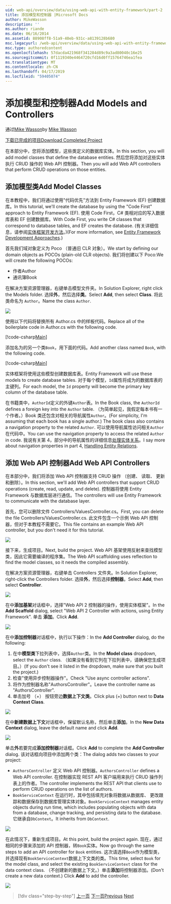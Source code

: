 ```yaml
---
uid: web-api/overview/data/using-web-api-with-entity-framework/part-2
title: 添加模型和控制器 |Microsoft Docs
author: MikeWasson
description: ''
ms.author: riande
ms.date: 06/16/2014
ms.assetid: 88908ff8-51a9-40eb-931c-a8139128b680
msc.legacyurl: /web-api/overview/data/using-web-api-with-entity-framework/part-2
msc.type: authoredcontent
ms.openlocfilehash: 57dacda421968f341284d89c9a3ad80040c16e25
ms.sourcegitcommit: 0f1119340e4464720cfd16d0ff15764746ea1fea
ms.translationtype: MT
ms.contentlocale: zh-CN
ms.lasthandoff: 04/17/2019
ms.locfileid: "59405074"
---
```

# <a name="add-models-and-controllers"></a><span data-ttu-id="6fa72-102">添加模型和控制器</span><span class="sxs-lookup"><span data-stu-id="6fa72-102">Add Models and Controllers</span></span>

<span data-ttu-id="6fa72-103">通过[Mike Wasson](https://github.com/MikeWasson)</span><span class="sxs-lookup"><span data-stu-id="6fa72-103">by [Mike Wasson](https://github.com/MikeWasson)</span></span>

[<span data-ttu-id="6fa72-104">下载已完成的项目</span><span class="sxs-lookup"><span data-stu-id="6fa72-104">Download Completed Project</span></span>](https://github.com/MikeWasson/BookService)

<span data-ttu-id="6fa72-105">在本部分中，您将添加模型，这些类定义的数据库实体。</span><span class="sxs-lookup"><span data-stu-id="6fa72-105">In this section, you will add model classes that define the database entities.</span></span> <span data-ttu-id="6fa72-106">然后您将添加对这些实体执行 CRUD 操作的 Web API 控制器。</span><span class="sxs-lookup"><span data-stu-id="6fa72-106">Then you will add Web API controllers that perform CRUD operations on those entities.</span></span>

## <a name="add-model-classes"></a><span data-ttu-id="6fa72-107">添加模型类</span><span class="sxs-lookup"><span data-stu-id="6fa72-107">Add Model Classes</span></span>

<span data-ttu-id="6fa72-108">在本教程中，我们将通过使用"代码优先"方法到 Entity Framework (EF) 创建数据库。</span><span class="sxs-lookup"><span data-stu-id="6fa72-108">In this tutorial, we'll create the database by using the "Code First" approach to Entity Framework (EF).</span></span> <span data-ttu-id="6fa72-109">使用 Code First，C# 类相对应的写入数据库表和 EF 创建数据库。</span><span class="sxs-lookup"><span data-stu-id="6fa72-109">With Code First, you write C# classes that correspond to database tables, and EF creates the database.</span></span> <span data-ttu-id="6fa72-110">(有关详细信息，请参阅[实体框架开发方法](https://msdn.microsoft.com/library/ms178359%28v=vs.110%29.aspx#dbfmfcf)。)</span><span class="sxs-lookup"><span data-stu-id="6fa72-110">(For more information, see [Entity Framework Development Approaches](https://msdn.microsoft.com/library/ms178359%28v=vs.110%29.aspx#dbfmfcf).)</span></span>

<span data-ttu-id="6fa72-111">首先我们域对象定义为 Poco （普通旧 CLR 对象）。</span><span class="sxs-lookup"><span data-stu-id="6fa72-111">We start by defining our domain objects as POCOs (plain-old CLR objects).</span></span> <span data-ttu-id="6fa72-112">我们将创建以下 Poco:</span><span class="sxs-lookup"><span data-stu-id="6fa72-112">We will create the following POCOs:</span></span>

- <span data-ttu-id="6fa72-113">作者</span><span class="sxs-lookup"><span data-stu-id="6fa72-113">Author</span></span>
- <span data-ttu-id="6fa72-114">通讯簿</span><span class="sxs-lookup"><span data-stu-id="6fa72-114">Book</span></span>

<span data-ttu-id="6fa72-115">在解决方案资源管理器，右键单击模型文件夹。</span><span class="sxs-lookup"><span data-stu-id="6fa72-115">In Solution Explorer, right click the Models folder.</span></span> <span data-ttu-id="6fa72-116">选择**外**，然后选择**类**。</span><span class="sxs-lookup"><span data-stu-id="6fa72-116">Select **Add**, then select **Class**.</span></span> <span data-ttu-id="6fa72-117">将此类命名为 `Author`。</span><span class="sxs-lookup"><span data-stu-id="6fa72-117">Name the class `Author`.</span></span>

![](part-2/_static/image1.png)

<span data-ttu-id="6fa72-118">使用以下代码将替换所有 Author.cs 中的样板代码。</span><span class="sxs-lookup"><span data-stu-id="6fa72-118">Replace all of the boilerplate code in Author.cs with the following code.</span></span>

[!code-csharp[Main](part-2/samples/sample1.cs)]

<span data-ttu-id="6fa72-119">添加名为的另一个类`Book`，用下面的代码。</span><span class="sxs-lookup"><span data-stu-id="6fa72-119">Add another class named `Book`, with the following code.</span></span>

[!code-csharp[Main](part-2/samples/sample2.cs)]

<span data-ttu-id="6fa72-120">实体框架将使用这些模型创建数据库表。</span><span class="sxs-lookup"><span data-stu-id="6fa72-120">Entity Framework will use these models to create database tables.</span></span> <span data-ttu-id="6fa72-121">对于每个模型，`Id`属性将成为的数据库表的主键列。</span><span class="sxs-lookup"><span data-stu-id="6fa72-121">For each model, the `Id` property will become the primary key column of the database table.</span></span>

<span data-ttu-id="6fa72-122">在书籍类中，`AuthorId`定义的外键`Author`表。</span><span class="sxs-lookup"><span data-stu-id="6fa72-122">In the Book class, the `AuthorId` defines a foreign key into the `Author` table.</span></span> <span data-ttu-id="6fa72-123">（为简单起见，我假定每本书有一个作者。）Book 类还包含对相关的导航属性`Author`。</span><span class="sxs-lookup"><span data-stu-id="6fa72-123">(For simplicity, I'm assuming that each book has a single author.) The book class also contains a navigation property to the related `Author`.</span></span> <span data-ttu-id="6fa72-124">可以使用导航属性访问相关`Author`在代码中。</span><span class="sxs-lookup"><span data-stu-id="6fa72-124">You can use the navigation property to access the related `Author` in code.</span></span> <span data-ttu-id="6fa72-125">我说有关第 4，部分中的导航属性的详细信息[处理实体关系](part-4.md)。</span><span class="sxs-lookup"><span data-stu-id="6fa72-125">I say more about navigation properties in part 4, [Handling Entity Relations](part-4.md).</span></span>

## <a name="add-web-api-controllers"></a><span data-ttu-id="6fa72-126">添加 Web API 控制器</span><span class="sxs-lookup"><span data-stu-id="6fa72-126">Add Web API Controllers</span></span>

<span data-ttu-id="6fa72-127">在本部分中，我们将添加 Web API 控制器支持 CRUD 操作 （创建、 读取、 更新和删除）。</span><span class="sxs-lookup"><span data-stu-id="6fa72-127">In this section, we'll add Web API controllers that support CRUD operations (create, read, update, and delete).</span></span> <span data-ttu-id="6fa72-128">控制器将使用 Entity Framework 与数据库层进行通信。</span><span class="sxs-lookup"><span data-stu-id="6fa72-128">The controllers will use Entity Framework to communicate with the database layer.</span></span>

<span data-ttu-id="6fa72-129">首先，您可以删除文件 Controllers/ValuesController.cs。</span><span class="sxs-lookup"><span data-stu-id="6fa72-129">First, you can delete the file Controllers/ValuesController.cs.</span></span> <span data-ttu-id="6fa72-130">此文件包含一个示例 Web API 控制器，但对于本教程不需要它。</span><span class="sxs-lookup"><span data-stu-id="6fa72-130">This file contains an example Web API controller, but you don't need it for this tutorial.</span></span>

![](part-2/_static/image2.png)

<span data-ttu-id="6fa72-131">接下来，生成项目。</span><span class="sxs-lookup"><span data-stu-id="6fa72-131">Next, build the project.</span></span> <span data-ttu-id="6fa72-132">Web API 基架使用反射来查找模型类，因此它需要编译的程序集。</span><span class="sxs-lookup"><span data-stu-id="6fa72-132">The Web API scaffolding uses reflection to find the model classes, so it needs the compiled assembly.</span></span>

<span data-ttu-id="6fa72-133">在解决方案资源管理器，右键单击 Controllers 文件夹。</span><span class="sxs-lookup"><span data-stu-id="6fa72-133">In Solution Explorer, right-click the Controllers folder.</span></span> <span data-ttu-id="6fa72-134">选择**外**，然后选择**控制器**。</span><span class="sxs-lookup"><span data-stu-id="6fa72-134">Select **Add**, then select **Controller**.</span></span>

![](part-2/_static/image3.png)

<span data-ttu-id="6fa72-135">在中**添加基架**对话框中，选择"Web API 2 控制器的操作，使用实体框架"。</span><span class="sxs-lookup"><span data-stu-id="6fa72-135">In the **Add Scaffold** dialog, select "Web API 2 Controller with actions, using Entity Framework".</span></span> <span data-ttu-id="6fa72-136">单击 **添加**。</span><span class="sxs-lookup"><span data-stu-id="6fa72-136">Click **Add**.</span></span>

![](part-2/_static/image4.png)

<span data-ttu-id="6fa72-137">在中**添加控制器**对话框中，执行以下操作：</span><span class="sxs-lookup"><span data-stu-id="6fa72-137">In the **Add Controller** dialog, do the following:</span></span>

1. <span data-ttu-id="6fa72-138">在中**模型类**下拉列表中，选择`Author`类。</span><span class="sxs-lookup"><span data-stu-id="6fa72-138">In the **Model class** dropdown, select the `Author` class.</span></span> <span data-ttu-id="6fa72-139">（如果没有看到它列在下拉列表中，请确保您生成项目。）</span><span class="sxs-lookup"><span data-stu-id="6fa72-139">(If you don't see it listed in the dropdown, make sure that you built the project.)</span></span>
2. <span data-ttu-id="6fa72-140">检查"使用异步控制器操作"。</span><span class="sxs-lookup"><span data-stu-id="6fa72-140">Check "Use async controller actions".</span></span>
3. <span data-ttu-id="6fa72-141">将作为控制器名称&quot;AuthorsController&quot;。</span><span class="sxs-lookup"><span data-stu-id="6fa72-141">Leave the controller name as &quot;AuthorsController&quot;.</span></span>
4. <span data-ttu-id="6fa72-142">单击加号 （+） 按钮旁边**数据上下文类**。</span><span class="sxs-lookup"><span data-stu-id="6fa72-142">Click plus (+) button next to **Data Context Class**.</span></span>

![](part-2/_static/image5.png)

<span data-ttu-id="6fa72-143">在中**新建数据上下文**对话框中，保留默认名称，然后单击**添加**。</span><span class="sxs-lookup"><span data-stu-id="6fa72-143">In the **New Data Context** dialog, leave the default name and click **Add**.</span></span>

![](part-2/_static/image6.png)

<span data-ttu-id="6fa72-144">单击**外**若要完成**添加控制器**对话框。</span><span class="sxs-lookup"><span data-stu-id="6fa72-144">Click **Add** to complete the **Add Controller** dialog.</span></span> <span data-ttu-id="6fa72-145">该对话框向项目中添加两个类：</span><span class="sxs-lookup"><span data-stu-id="6fa72-145">The dialog adds two classes to your project:</span></span>

- <span data-ttu-id="6fa72-146">`AuthorsController` 定义 Web API 控制器。</span><span class="sxs-lookup"><span data-stu-id="6fa72-146">`AuthorsController` defines a Web API controller.</span></span> <span data-ttu-id="6fa72-147">在控制器实现 REST API 客户端用来执行 CRUD 操作列表上的作者。</span><span class="sxs-lookup"><span data-stu-id="6fa72-147">The controller implements the REST API that clients use to perform CRUD operations on the list of authors.</span></span>
- <span data-ttu-id="6fa72-148">`BookServiceContext` 在运行时，其中包括填充对象将数据从数据库、 更改跟踪和数据保存到数据库管理实体对象。</span><span class="sxs-lookup"><span data-stu-id="6fa72-148">`BookServiceContext` manages entity objects during run time, which includes populating objects with data from a database, change tracking, and persisting data to the database.</span></span> <span data-ttu-id="6fa72-149">它继承自`DbContext`。</span><span class="sxs-lookup"><span data-stu-id="6fa72-149">It inherits from `DbContext`.</span></span>

![](part-2/_static/image7.png)

<span data-ttu-id="6fa72-150">在此情况下，重新生成项目。</span><span class="sxs-lookup"><span data-stu-id="6fa72-150">At this point, build the project again.</span></span> <span data-ttu-id="6fa72-151">现在，通过相同的步骤来添加的 API 控制器，转`Book`实体。</span><span class="sxs-lookup"><span data-stu-id="6fa72-151">Now go through the same steps to add an API controller for `Book` entities.</span></span> <span data-ttu-id="6fa72-152">这次请选择`Book`作为模型类，并选择现有`BookServiceContext`数据上下文类的类。</span><span class="sxs-lookup"><span data-stu-id="6fa72-152">This time, select `Book` for the model class, and select the existing `BookServiceContext` class for the data context class.</span></span> <span data-ttu-id="6fa72-153">（不创建新的数据上下文。）单击**添加**将控制器添加。</span><span class="sxs-lookup"><span data-stu-id="6fa72-153">(Don't create a new data context.) Click **Add** to add the controller.</span></span>

![](part-2/_static/image8.png)

> [!div class="step-by-step"]
> <span data-ttu-id="6fa72-154">[上一页](part-1.md)
> [下一页](part-3.md)</span><span class="sxs-lookup"><span data-stu-id="6fa72-154">[Previous](part-1.md)
[Next](part-3.md)</span></span>
